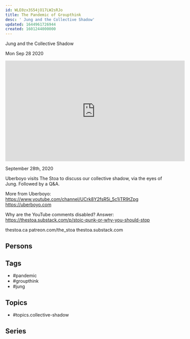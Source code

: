 ```yaml
---
id: WLE0zx3S54jO17LW2sRJo
title: The Pandemic of Groupthink
desc: ' Jung and the Collective Shadow'
updated: 1644961726944
created: 1601244000000
---
```



 Jung and the Collective Shadow

Mon Sep 28 2020

<iframe width="560" height="315" src="https://www.youtube.com/embed/SNHsgoF73Vc" title="The Pandemic of Groupthink: Jung and the Collective Shadow w/ Uberboyo" frameborder="0" allow="accelerometer; autoplay; clipboard-write; encrypted-media; gyroscope; picture-in-picture" allowfullscreen ></iframe>

September 28th, 2020

Uberboyo visits The Stoa to discuss our collective shadow, via the eyes of Jung. Followed by a Q&A.

More from Uberboyo: https://www.youtube.com/channel/UCrk8Y2fsR5i_5c1iTR9tZpg
https://uberboyo.com

Why are the YouTube comments disabled? Answer: https://thestoa.substack.com/p/stoic-punk-or-why-you-should-stop

thestoa.ca
patreon.com/the_stoa
thestoa.substack.com

## Persons



## Tags

- #pandemic
- #groupthink
- #jung

## Topics

- #topics.collective-shadow

## Series



